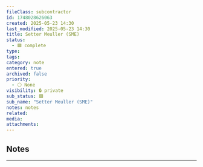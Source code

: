 ```yaml
---
fileClass: subcontractor
id: 1748028626063
created: 2025-05-23 14:30
last_modified: 2025-05-23 14:30
title: Setter Meuller (SME)
status:
  - 🟩 complete
type: 
tags: 
category: note
entered: true
archived: false
priority:
  - ⚪ None
visibility: 🔒 private
sub_status: 🟩
sub_name: "Setter Meuller (SME)"
notes: notes
related: 
media: 
attachments:
---
```


## Notes
---



